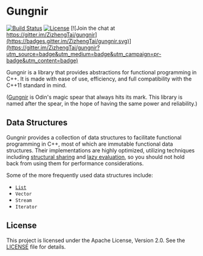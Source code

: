 # Gungnir

[![Build Status](https://travis-ci.org/ZizhengTai/gungnir.svg?branch=master)](https://travis-ci.org/ZizhengTai/gungnir)
[![License](https://img.shields.io/badge/license-Apache_2.0-blue.svg)](./LICENSE)
[![Join the chat at https://gitter.im/ZizhengTai/gungnir](https://badges.gitter.im/ZizhengTai/gungnir.svg)](https://gitter.im/ZizhengTai/gungnir?utm_source=badge&utm_medium=badge&utm_campaign=pr-badge&utm_content=badge)

Gungnir is a library that provides abstractions for functional programming in C++. It is made with ease of use, efficiency, and full compatibility with the C++11 standard in mind.

([Gungnir](https://en.wikipedia.org/wiki/Gungnir) is Odin's magic spear that always hits its mark. This library is named after the spear, in the hope of having the same power and reliability.)

## Data Structures

Gungnir provides a collection of data structures to facilitate functional programming in C++, most of which are immutable functional data structures. Their implementations are highly optimized, utilizing techniques including [structural sharing](https://en.wikipedia.org/wiki/Persistent_data_structure) and [lazy evaluation](https://en.wikipedia.org/wiki/Lazy_evaluation), so you should not hold back from using them for performance considerations.

Some of the more frequently used data structures include:

* [`List`](./include/gungnir/List.hpp)
* `Vector`
* `Stream`
* `Iterator`

## License

This project is licensed under the Apache License, Version 2.0. See the [LICENSE](./LICENSE) file for details.

